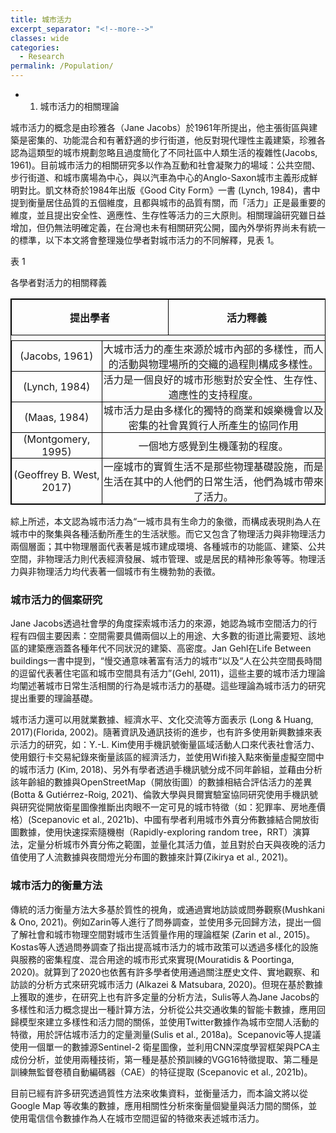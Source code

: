 ```yaml
---
title: 城市活力
excerpt_separator: "<!--more-->"
classes: wide
categories:
  - Research
permalink: /Population/
---
```


<style>
table, th, td {
  border: 1px solid black;
  border-collapse: collapse;
  text-align: center;
  vertical-align: middle;
  padding: 0px;
}
td > p {
  display: contents;
  vertical-align: middle;
  text-align: center;
}
tbody, thead {
  width: 100%;
  display: table;
}
</style>
<ul><li><ol><li><a id="_Toc136900627"></a>城市活力的相關理論</li></ol></li></ul><p>城市活力的概念是由珍雅各（Jane Jacobs）於1961年所提出，他主張街區與建築是密集的、功能混合和有著舒適的步行街道，他反對現代理性主義建築，珍雅各認為這類型的城市規劃忽略且過度簡化了不同社區中人類生活的複雜性(Jacobs, 1961)。目前城市活力的相關研究多以作為互動和社會凝聚力的場域：公共空間、步行街道、和城市廣場為中心，與以汽車為中心的Anglo-Saxon城市主義形成鮮明對比。凱文林奇於1984年出版《Good City Form》一書 (Lynch, 1984)，書中提到衡量居住品質的五個維度，且都與城市的品質有關，而「活力」正是最重要的維度，並且提出安全性、適應性、生存性等活力的三大原則。相關理論研究雖日益增加，但仍無法明確定義，在台灣也未有相關研究公開，國內外學術界尚未有統一的標準，以下本文將會整理幾位學者對城市活力的不同解釋，見表 1。</p><p><a id="_Ref116205436"></a><a id="_Toc126002556"></a>表 1</p><p>各學者對活力的相關釋義</p><table><thead><tr><th><p>提出學者</p></th><th><p>活力釋義</p></th></tr></thead><tbody><tr><td><p>(Jacobs, 1961) </p></td><td><p>大城市活力的產生來源於城市內部的多樣性，而人的活動與物理場所的交織的過程則構成多樣性。</p></td></tr><tr><td><p>(Lynch, 1984) </p></td><td><p>活力是一個良好的城市形態對於安全性、生存性、適應性的支持程度。</p></td></tr><tr><td><p>(Maas, 1984) </p></td><td><p>城市活力是由多樣化的獨特的商業和娛樂機會以及密集的社會異質行人所產生的協同作用</p></td></tr><tr><td><p>(Montgomery, 1995) </p></td><td><p>一個地方感覺到生機蓬勃的程度。</p></td></tr><tr><td><p>(Geoffrey B. West, 2017)</p></td><td><p>一座城市的實質生活不是那些物理基礎設施，而是生活在其中的人他們的日常生活，他們為城市帶來了活力。</p></td></tr></tbody></table><p>綜上所述，本文認為城市活力為“一城市具有生命力的象徵，而構成表現則為人在城市中的聚集與各種活動所產生的生活狀態。而它又包含了物理活力與非物理活力兩個層面；其中物理層面代表著是城市建成環境、各種城市的功能區、建築、公共空間，非物理活力則代表經濟發展、城市管理、或是居民的精神形象等等。物理活力與非物理活力均代表著一個城市有生機勃勃的表徵。</p><h3><a id="_Toc136900628"></a>城市活力的個案研究</h3><p>Jane Jacobs透過社會學的角度探索城市活力的來源，她認為城市空間活力的行程有四個主要因素：空間需要具備兩個以上的用途、大多數的街道比需要短、該地區的建築應涵蓋各種年代不同狀況的建築、高密度。Jan Gehl在Life Between buildings一書中提到，“慢交通意味著富有活力的城市“以及“人在公共空間長時間的逗留代表著住宅區和城市空間具有活力”(Gehl, 2011)，這些主要的城市活力理論均闡述著城市日常生活相關的行為是城市活力的基礎。這些理論為城市活力的研究提出重要的理論基礎。</p><p>城市活力還可以用就業數據、經濟水平、文化交流等方面表示 (Long &amp; Huang, 2017)(Florida, 2002)。隨著資訊及通訊技術的進步，也有許多使用新興數據來表示活力的研究，如：Y.-L. Kim使用手機訊號衡量區域活動人口來代表社會活力、使用銀行卡交易紀錄來衡量該區的經濟活力，並使用Wifi接入點來衡量虛擬空間中的城市活力 (Kim, 2018)、另外有學者透過手機訊號分成不同年齡組，並藉由分析該年齡組的數據與OpenStreetMap（開放街圖）的數據相結合評估活力的差異 (Botta &amp; Gutiérrez-Roig, 2021)、倫敦大學與貝爾實驗室協同研究使用手機訊號與研究從開放衛星圖像推斷出肉眼不一定可見的城市特徵（如：犯罪率、房地產價格）(Scepanovic et al., 2021b)、中國有學者利用城市外賣分佈數據結合開放街圖數據，使用快速探索隨機樹（Rapidly-exploring random tree，RRT）演算法，定量分析城市外賣分佈之範圍，並量化其活力值，並且對於白天與夜晚的活力值使用了人流數據與夜間燈光分布圖的數據來計算(Zikirya et al., 2021)。</p><h3><a id="_Toc136900629"></a>城市活力的衡量方法</h3><p>傳統的活力衡量方法大多基於質性的視角，或通過實地訪談或問券觀察(Mushkani &amp; Ono, 2021)。例如Zarin等人進行了問券調查，並使用多元回歸方法，提出一個了解社會和城市物理空間對城市生活質量作用的理論框架 (Zarin et al., 2015)。Kostas等人透過問券調查了指出提高城市活力的城市政策可以透過多樣化的設施與服務的密集程度、混合用途的城市形式來實現(Mouratidis &amp; Poortinga, 2020)。就算到了2020也依舊有許多學者使用通過關注歷史文件、實地觀察、和訪談的分析方式來研究城市活力 (Alkazei &amp; Matsubara, 2020)。但現在基於數據上獲取的進步，在研究上也有許多定量的分析方法，Sulis等人為Jane Jacobs的多樣性和活力概念提出一種計算方法，分析從公共交通收集的智能卡數據，應用回歸模型來建立多樣性和活力間的關係，並使用Twitter數據作為城市空間人活動的特徵，用於評估城市活力的定量測量(Sulis et al., 2018a)。Scepanovic等人提議使用一個單一的數據源Sentinel-2 衛星圖像，並利用CNN深度學習框架與PCA主成份分析，並使用兩種技術，第一種是基於預訓練的VGG16特徵提取、第二種是訓練無監督卷積自動編碼器（CAE）的特征提取 (Scepanovic et al., 2021b)。</p><p>目前已經有許多研究透過質性方法來收集資料，並衡量活力，而本論文將以從Google Map 等收集的數據，應用相關性分析來衡量個變量與活力間的關係，並使用電信信令數據作為人在城市空間逗留的特徵來表述城市活力。</p>